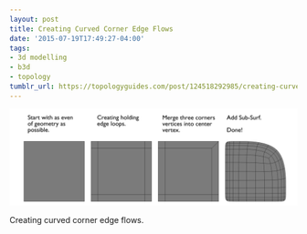 ```yaml
---
layout: post
title: Creating Curved Corner Edge Flows
date: '2015-07-19T17:49:27-04:00'
tags:
- 3d modelling
- b3d
- topology
tumblr_url: https://topologyguides.com/post/124518292985/creating-curved-corner-edge-flows
---
```

 ![](/assets/img/124518292985.png)  

Creating curved corner edge flows.
